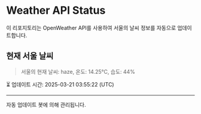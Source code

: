
# Weather API Status

이 리포지토리는 OpenWeather API를 사용하여 서울의 날씨 정보를 자동으로 업데이트합니다.

## 현재 서울 날씨
> 서울의 현재 날씨: haze, 온도: 14.25°C, 습도: 44%

⏳ 업데이트 시간: 2025-03-21 03:55:22 (UTC)

---
자동 업데이트 봇에 의해 관리됩니다.
